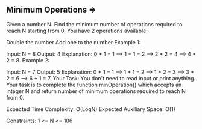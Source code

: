 Minimum Operations  =>
-------------------


Given a number N. Find the minimum number of operations required to reach N starting from 0. You have 2 operations available:

Double the number
Add one to the number
Example 1:

Input:
N = 8
Output: 4
Explanation: 
0 + 1 = 1 --> 1 + 1 = 2 --> 2 * 2 = 4 --> 4 * 2 = 8.
Example 2:

Input: 
N = 7
Output: 5
Explanation: 
0 + 1 = 1 --> 1 + 1 = 2 --> 1 + 2 = 3 --> 3 * 2 = 6 --> 6 + 1 = 7.
Your Task:
You don't need to read input or print anything. Your task is to complete the function minOperation() which accepts an integer N and return number of minimum operations required to reach N from 0.

Expected Time Complexity: O(LogN)
Expected Auxiliary Space: O(1)

Constraints:
1 <= N <= 106
